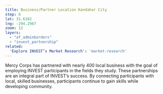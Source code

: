 ```yaml
---
title: Business/Partner Location Kandahar City
step: 6
lat: 31.6102
lng: -294.2967
zoom: 12
layers:
  - "af_adminborders"
  - "invest_partnership"
related:
  'Explore INVEST’s Market Research': 'market-research'
---
```


Mercy Corps has partnered with nearly 400 local business with the goal of employing INVEST participants in the fields they study. These partnerships are an integral part of INVEST’s success. By connecting participants with local, skilled businesses, participants continue to gain skills while developing community.
